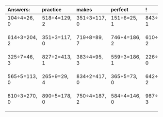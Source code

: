 | Answers: | practice | makes | perfect | ! |
| :--- | :--- | :--- | :--- | :--- |
| 104÷4=26, 0 | 518÷4=129, 2 | 351÷3=117, 0 | 151÷6=25, 1 | 843÷2=421, 1 | 
|   |   |   |   |   | 
|   |   |   |   |   | 
|   |   |   |   |   | 
| 614÷3=204, 2 | 351÷3=117, 0 | 719÷8=89, 7 | 746÷4=186, 2 | 610÷4=152, 2 | 
|   |   |   |   |   | 
|   |   |   |   |   | 
|   |   |   |   |   | 
| 325÷7=46, 3 | 827÷2=413, 1 | 383÷4=95, 3 | 559÷3=186, 1 | 226÷2=113, 0 | 
|   |   |   |   |   | 
|   |   |   |   |   | 
|   |   |   |   |   | 
| 565÷5=113, 0 | 265÷9=29, 4 | 834÷2=417, 0 | 365÷5=73, 0 | 642÷4=160, 2 | 
|   |   |   |   |   | 
|   |   |   |   |   | 
|   |   |   |   |   | 
| 810÷3=270, 0 | 890÷5=178, 0 | 750÷4=187, 2 | 584÷4=146, 0 | 987÷8=123, 3 | 
|   |   |   |   |   | 
|   |   |   |   |   | 
|   |   |   |   |   | 
